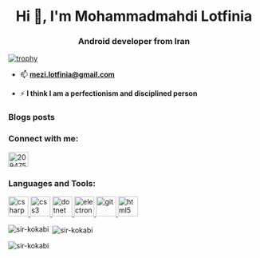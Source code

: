<h1 align="center">Hi 👋, I'm Mohammadmahdi Lotfinia</h1>
<h3 align="center">Android developer from Iran</h3>

[![trophy](https://github-profile-trophy.vercel.app/?username=mezilotfinia&theme=flat)](https://github.com/ryo-ma/github-profile-trophy)

- 📫 **mezi.lotfinia@gmail.com**

- ⚡ **I think I am a perfectionism and disciplined person**

### Blogs posts
<!-- BLOG-POST-LIST:START -->
<!-- BLOG-POST-LIST:END -->

<h3 align="left">Connect with me:</h3>
<p align="left">
<a href="https://wa.me/+989125012564" target="blank"><img align="center" src="https://raw.githubusercontent.com/rahuldkjain/github-profile-readme-generator/master/src/images/icons/Social/whatsapp.svg" alt="20947581" height="30" width="40" /></a>

<h3 align="left">Languages and Tools:</h3>
<p align="left"> <a href="https://www.w3schools.com/cs/" target="_blank" rel="noreferrer"> <img src="https://raw.githubusercontent.com/rahuldkjain/github-profile-readme-generator/master/src/images/icons/ProgrammingLanguages/java.svg" alt="csharp" width="40" height="40"/> </a> <a href="https://www.w3schools.com/css/" target="_blank" rel="noreferrer"> <img src="https://raw.githubusercontent.com/rahuldkjain/github-profile-readme-generator/master/src/images/icons/MobileAppDevelopment/kotlin.svg" alt="css3" width="40" height="40"/> </a> <a href="https://dotnet.microsoft.com/" target="_blank" rel="noreferrer"> <img src="https://raw.githubusercontent.com/rahuldkjain/github-profile-readme-generator/master/src/images/icons/MobileAppDevelopment/dart.svg" alt="dotnet" width="40" height="40"/> </a> <a href="https://www.electronjs.org" target="_blank" rel="noreferrer"> <img src="https://raw.githubusercontent.com/rahuldkjain/github-profile-readme-generator/master/src/images/icons/MobileAppDevelopment/flutter.svg" alt="electron" width="40" height="40"/> </a> <a href="https://git-scm.com/" target="_blank" rel="noreferrer"> <img src="https://raw.githubusercontent.com/rahuldkjain/github-profile-readme-generator/master/src/images/icons/Social/wordpress.svg" alt="git" width="40" height="40"/> </a> <a href="https://www.w3.org/html/" target="_blank" rel="noreferrer"> <img src="https://raw.githubusercontent.com/rahuldkjain/github-profile-readme-generator/master/src/images/icons/ProgrammingLanguages/php.svg" alt="html5" width="40" height="40"/> </a> </p>

<p><img align="left" src="https://github-readme-stats.vercel.app/api/top-langs?username=sir-kokabi&show_icons=true&locale=en&layout=compact" alt="sir-kokabi" /></p>

<p>&nbsp;<img align="center" src="https://github-readme-stats.vercel.app/api?username=sir-kokabi&show_icons=true&locale=en" alt="sir-kokabi" /></p>

<p><img align="center" src="https://github-readme-streak-stats.herokuapp.com/?user=sir-kokabi&" alt="sir-kokabi" /></p>
